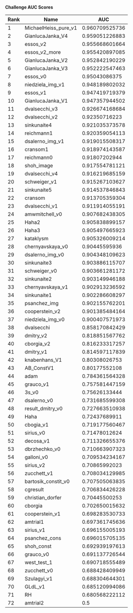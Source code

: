 **Challenge AUC Scores**


|Rank|Name|AUC|
|----|-----|---|
|1|MichaelHeiss_pure_v1|0.960709525736| 
|2|GianlucaJanka_V4|0.959051226883| 
|3|essos_v2|0.955668601664| 
|4|essos_v2_more|0.955420897085| 
|5|GianlucaJanka_V2|0.952842190229| 
|6|GianlucaJanka_V3|0.952222547463| 
|7|essos_v0|0.95043086375| 
|8|niedziela_img_v1|0.948189802032| 
|9|essos_v1|0.947419719379| 
|10|GianlucaJanka_V1|0.947357944502| 
|11|dvalsecchi_v3|0.926674168684| 
|12|dvalsecchi_v2|0.92350716223| 
|13|sinkunaite4|0.921035373578| 
|14|reichmann1|0.920359054113| 
|15|dsalerno_img_v1|0.919015508317| 
|16|cransom1|0.918974143587| 
|17|reichmann0|0.91807202944| 
|18|shoh_image|0.917554781121| 
|19|dvalsecchi_v4|0.916219685159| 
|20|schweiger_v1|0.915267103627| 
|21|sinkunaite5|0.914537846843| 
|22|cransom|0.913705359304| 
|23|dvalsecchi_v1|0.911914055191| 
|24|amwmitchell_v0|0.907682438305| 
|25|Haha2|0.905838899157| 
|26|Haha3|0.905497665923| 
|27|kataklysm|0.905326009214| 
|28|chernyavskaya_v0|0.90445595936| 
|29|dsalerno_img_v0|0.904348109623| 
|30|sinkunaite3|0.903886115707| 
|31|schweiger_v0|0.903661281172| 
|32|sinkunaite2|0.903149946188| 
|33|chernyavskaya_v1|0.902913236592| 
|34|sinkunaite1|0.902286608297| 
|35|psanchez_img|0.902155762201| 
|36|cooperstein_v2|0.901385484164| 
|37|niedziela_img_v0|0.900407571973| 
|38|dvalsecchi|0.858170842429| 
|39|dmitry_v2|0.818851567762| 
|40|cborgia_v2|0.816233317257| 
|41|dmitry_v1|0.814597117839| 
|42|knabenhans_V1|0.80308026753| 
|43|AB_ConstV1|0.80177552108| 
|44|adam|0.784361564328| 
|45|grauco_v1|0.757581447159| 
|46|3s_v0|0.75626133444| 
|47|dsalerno_v0|0.731685599308| 
|48|result_dmitry_v0|0.727663510938| 
|49|Haha|0.72437689911| 
|50|cbogia_v1|0.719177560467| 
|51|sirius_v0|0.71478012624| 
|52|decosa_v1|0.711326655376| 
|53|dbrzhechko_v0|0.710663907323| 
|54|galloni_v0|0.709534234167| 
|55|sirius_v2|0.70865992023| 
|56|zucchett_v1|0.708034129985| 
|57|bartosik_constit_v0|0.707505063835| 
|58|cgresult|0.706834426228| 
|59|christian_dorfer|0.70445500253| 
|60|cborgia|0.702650015632| 
|61|cooperstein_v1|0.698283530733| 
|62|amtrial1|0.697361745636| 
|63|sirius_v1|0.696155005193| 
|64|psanchez_cons|0.696015705135| 
|65|shoh_const|0.692939197613| 
|66|grauco_v0|0.691137726544| 
|67|west_test_1|0.690718555489| 
|68|zucchett_v0|0.688428409949| 
|69|Szulagyi_v1|0.688304644301| 
|70|GLdL_v1|0.685120994086| 
|71|RH|0.680568222112| 
|72|amtrial2|0.5| 
